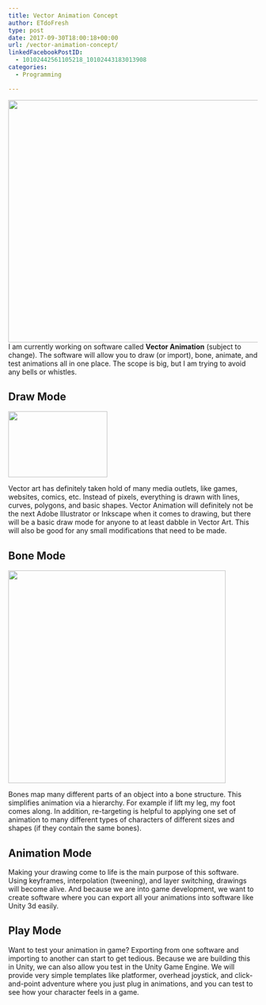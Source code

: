 ```yaml
---
title: Vector Animation Concept
author: ETdoFresh
type: post
date: 2017-09-30T18:00:18+00:00
url: /vector-animation-concept/
linkedFacebookPostID:
  - 10102442561105218_10102443183013908
categories:
  - Programming

---
```

[<img class="aligncenter size-large wp-image-924" src="https://www.etdofresh.com/wp-content/uploads/2017/09/VectorAnimationPrototype-1024x596.png" alt="" width="840" height="489" srcset="http://localhost/wp-content/uploads/2017/09/VectorAnimationPrototype-1024x596.png 1024w, http://localhost/wp-content/uploads/2017/09/VectorAnimationPrototype-300x175.png 300w, http://localhost/wp-content/uploads/2017/09/VectorAnimationPrototype-768x447.png 768w, http://localhost/wp-content/uploads/2017/09/VectorAnimationPrototype-1200x698.png 1200w, http://localhost/wp-content/uploads/2017/09/VectorAnimationPrototype.png 1602w" sizes="(max-width: 840px) 100vw, 840px" />][1]I am currently working on software called **Vector Animation** (subject to change). The software will allow you to draw (or import), bone, animate, and test animations all in one place. The scope is big, but I am trying to avoid any bells or whistles.

## Draw Mode  
[<img class="aligncenter wp-image-918" src="https://www.etdofresh.com/wp-content/uploads/2017/09/RasterVsVector-300x200.png" alt="" width="200" height="133" srcset="http://localhost/wp-content/uploads/2017/09/RasterVsVector-300x200.png 300w, http://localhost/wp-content/uploads/2017/09/RasterVsVector.png 431w" sizes="(max-width: 200px) 100vw, 200px" />][2]

Vector art has definitely taken hold of many media outlets, like games, websites, comics, etc. Instead of pixels, everything is drawn with lines, curves, polygons, and basic shapes. Vector Animation will definitely not be the next Adobe Illustrator or Inkscape when it comes to drawing, but there will be a basic draw mode for anyone to at least dabble in Vector Art. This will also be good for any small modifications that need to be made.

## Bone Mode

[<img class="aligncenter size-full wp-image-922" src="https://www.etdofresh.com/wp-content/uploads/2017/09/BoneExample.png" alt="" width="439" height="429" srcset="http://localhost/wp-content/uploads/2017/09/BoneExample.png 439w, http://localhost/wp-content/uploads/2017/09/BoneExample-300x293.png 300w" sizes="(max-width: 439px) 100vw, 439px" />][3]

Bones map many different parts of an object into a bone structure. This simplifies animation via a hierarchy. For example if lift my leg, my foot comes along. In addition, re-targeting is helpful to applying one set of animation to many different types of characters of different sizes and shapes (if they contain the same bones).

## Animation Mode

Making your drawing come to life is the main purpose of this software. Using keyframes, interpolation (tweening), and layer switching, drawings will become alive. And because we are into game development, we want to create software where you can export all your animations into software like Unity 3d easily.

## Play Mode

Want to test your animation in game? Exporting from one software and importing to another can start to get tedious. Because we are building this in Unity, we can also allow you test in the Unity Game Engine. We will provide very simple templates like platformer, overhead joystick, and click-and-point adventure where you just plug in animations, and you can test to see how your character feels in a game.

 [1]: https://www.etdofresh.com/wp-content/uploads/2017/09/VectorAnimationPrototype.png
 [2]: https://www.etdofresh.com/wp-content/uploads/2017/09/RasterVsVector.png
 [3]: https://www.etdofresh.com/wp-content/uploads/2017/09/BoneExample.png